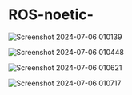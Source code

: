 # ROS-noetic-
![Screenshot 2024-07-06 010139](https://github.com/LujainAlsulami/ROS-noetic-/assets/166108783/38b60939-2c89-4cc3-8e24-63efe49ba815)

![Screenshot 2024-07-06 010448](https://github.com/LujainAlsulami/ROS-noetic-/assets/166108783/1c2d5ad7-c0e2-4422-bdee-4d8c28f6a2ae)

![Screenshot 2024-07-06 010621](https://github.com/LujainAlsulami/ROS-noetic-/assets/166108783/aa92ae0f-1350-4797-94c5-ebe1376febee)

![Screenshot 2024-07-06 010717](https://github.com/LujainAlsulami/ROS-noetic-/assets/166108783/4368e225-6085-491c-9bba-36378967e551)

